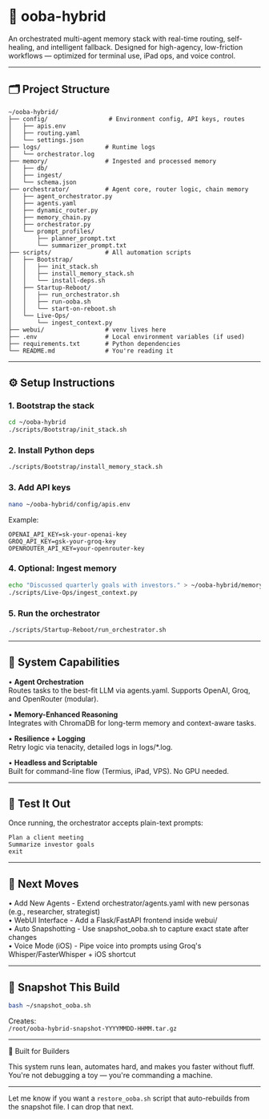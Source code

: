 # 🧠 ooba-hybrid  

An orchestrated multi-agent memory stack with real-time routing, self-healing, and intelligent fallback. Designed for high-agency, low-friction workflows — optimized for terminal use, iPad ops, and voice control.  

---  

## 🗂 Project Structure  

```
~/ooba-hybrid/
├── config/                 # Environment config, API keys, routes
│   ├── apis.env
│   ├── routing.yaml
│   └── settings.json
├── logs/                  # Runtime logs
│   └── orchestrator.log
├── memory/                # Ingested and processed memory
│   ├── db/
│   ├── ingest/
│   └── schema.json
├── orchestrator/          # Agent core, router logic, chain memory
│   ├── agent_orchestrator.py
│   ├── agents.yaml
│   ├── dynamic_router.py
│   ├── memory_chain.py
│   ├── orchestrator.py
│   └── prompt_profiles/
│       ├── planner_prompt.txt
│       └── summarizer_prompt.txt
├── scripts/               # All automation scripts
│   ├── Bootstrap/
│   │   ├── init_stack.sh
│   │   ├── install_memory_stack.sh
│   │   └── install-deps.sh
│   ├── Startup-Reboot/
│   │   ├── run_orchestrator.sh
│   │   ├── run-ooba.sh
│   │   └── start-on-reboot.sh
│   └── Live-Ops/
│       └── ingest_context.py
├── webui/                 # venv lives here
├── .env                   # Local environment variables (if used)
├── requirements.txt       # Python dependencies
└── README.md              # You're reading it
```  

---  

## ⚙️ Setup Instructions  

### 1. Bootstrap the stack  
```bash
cd ~/ooba-hybrid
./scripts/Bootstrap/init_stack.sh
```

### 2. Install Python deps  
```bash
./scripts/Bootstrap/install_memory_stack.sh
```

### 3. Add API keys  
```bash
nano ~/ooba-hybrid/config/apis.env
```

Example:  
```
OPENAI_API_KEY=sk-your-openai-key
GROQ_API_KEY=gsk-your-groq-key
OPENROUTER_API_KEY=your-openrouter-key
```

### 4. Optional: Ingest memory  
```bash
echo "Discussed quarterly goals with investors." > ~/ooba-hybrid/memory/ingest/sample.txt
./scripts/Live-Ops/ingest_context.py
```

### 5. Run the orchestrator  
```bash
./scripts/Startup-Reboot/run_orchestrator.sh
```

---  

## 🧠 System Capabilities  

• **Agent Orchestration**  
Routes tasks to the best-fit LLM via agents.yaml. Supports OpenAI, Groq, and OpenRouter (modular).  

• **Memory-Enhanced Reasoning**  
Integrates with ChromaDB for long-term memory and context-aware tasks.  

• **Resilience + Logging**  
Retry logic via tenacity, detailed logs in logs/*.log.  

• **Headless and Scriptable**  
Built for command-line flow (Termius, iPad, VPS). No GPU needed.  

---  

## 🧪 Test It Out  

Once running, the orchestrator accepts plain-text prompts:  

```
Plan a client meeting  
Summarize investor goals  
exit
```

---  

## 🔮 Next Moves  

• Add New Agents - Extend orchestrator/agents.yaml with new personas (e.g., researcher, strategist)  
• WebUI Interface - Add a Flask/FastAPI frontend inside webui/  
• Auto Snapshotting - Use snapshot_ooba.sh to capture exact state after changes  
• Voice Mode (iOS) - Pipe voice into prompts using Groq's Whisper/FasterWhisper + iOS shortcut  

---  

## 🧊 Snapshot This Build  

```bash
bash ~/snapshot_ooba.sh
```  

Creates:  
`/root/ooba-hybrid-snapshot-YYYYMMDD-HHMM.tar.gz`  

---  

🧠 Built for Builders  

This system runs lean, automates hard, and makes you faster without fluff.  
You're not debugging a toy — you're commanding a machine.  

---  

Let me know if you want a `restore_ooba.sh` script that auto-rebuilds from the snapshot file. I can drop that next.
